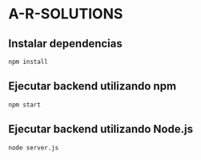 # A-R-SOLUTIONS

## Instalar dependencias 
```
npm install
```

## Ejecutar backend utilizando npm

```
npm start
```

## Ejecutar backend utilizando Node.js

```
node server.js
```
